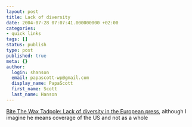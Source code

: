 ```yaml
---
layout: post
title: Lack of diversity
date: 2004-07-28 07:07:41.000000000 +02:00
categories:
- quick links
tags: []
status: publish
type: post
published: true
meta: {}
author:
  login: shanson
  email: papascott-wp@gmail.com
  display_name: PapaScott
  first_name: Scott
  last_name: Hanson
---
```

<p><a href="http://waxtadpole.blogspot.com/2004_07_25_waxtadpole_archive.html#109098120009826333" title="European Misconceptions: The Press">Bite The Wax Tadpole: Lack of diversity in the European press</a>, although I imagine he means coverage of the US and not as a whole</p>
